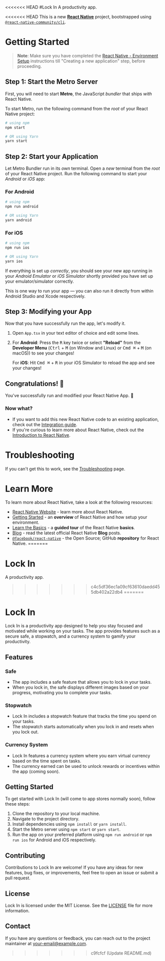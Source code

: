<<<<<<< HEAD
#Lock In
A productivity app.




<<<<<<< HEAD
This is a new [**React Native**](https://reactnative.dev) project, bootstrapped using [`@react-native-community/cli`](https://github.com/react-native-community/cli).

# Getting Started

>**Note**: Make sure you have completed the [React Native - Environment Setup](https://reactnative.dev/docs/environment-setup) instructions till "Creating a new application" step, before proceeding.

## Step 1: Start the Metro Server

First, you will need to start **Metro**, the JavaScript _bundler_ that ships _with_ React Native.

To start Metro, run the following command from the _root_ of your React Native project:

```bash
# using npm
npm start

# OR using Yarn
yarn start
```

## Step 2: Start your Application

Let Metro Bundler run in its _own_ terminal. Open a _new_ terminal from the _root_ of your React Native project. Run the following command to start your _Android_ or _iOS_ app:

### For Android

```bash
# using npm
npm run android

# OR using Yarn
yarn android
```

### For iOS

```bash
# using npm
npm run ios

# OR using Yarn
yarn ios
```

If everything is set up _correctly_, you should see your new app running in your _Android Emulator_ or _iOS Simulator_ shortly provided you have set up your emulator/simulator correctly.

This is one way to run your app — you can also run it directly from within Android Studio and Xcode respectively.

## Step 3: Modifying your App

Now that you have successfully run the app, let's modify it.

1. Open `App.tsx` in your text editor of choice and edit some lines.
2. For **Android**: Press the <kbd>R</kbd> key twice or select **"Reload"** from the **Developer Menu** (<kbd>Ctrl</kbd> + <kbd>M</kbd> (on Window and Linux) or <kbd>Cmd ⌘</kbd> + <kbd>M</kbd> (on macOS)) to see your changes!

   For **iOS**: Hit <kbd>Cmd ⌘</kbd> + <kbd>R</kbd> in your iOS Simulator to reload the app and see your changes!

## Congratulations! :tada:

You've successfully run and modified your React Native App. :partying_face:

### Now what?

- If you want to add this new React Native code to an existing application, check out the [Integration guide](https://reactnative.dev/docs/integration-with-existing-apps).
- If you're curious to learn more about React Native, check out the [Introduction to React Native](https://reactnative.dev/docs/getting-started).

# Troubleshooting

If you can't get this to work, see the [Troubleshooting](https://reactnative.dev/docs/troubleshooting) page.

# Learn More

To learn more about React Native, take a look at the following resources:

- [React Native Website](https://reactnative.dev) - learn more about React Native.
- [Getting Started](https://reactnative.dev/docs/environment-setup) - an **overview** of React Native and how setup your environment.
- [Learn the Basics](https://reactnative.dev/docs/getting-started) - a **guided tour** of the React Native **basics**.
- [Blog](https://reactnative.dev/blog) - read the latest official React Native **Blog** posts.
- [`@facebook/react-native`](https://github.com/facebook/react-native) - the Open Source; GitHub **repository** for React Native.
=======
# Lock In
A productivity app.
>>>>>>> c4c5df36ec1a09cf63610daedd455db402a22db4
=======
# Lock In

Lock In is a productivity app designed to help you stay focused and motivated while working on your tasks. The app provides features such as a secure safe, a stopwatch, and a currency system to gamify your productivity.

## Features

### Safe
- The app includes a safe feature that allows you to lock in your tasks. 
- When you lock in, the safe displays different images based on your progress, motivating you to complete your tasks.

### Stopwatch
- Lock In includes a stopwatch feature that tracks the time you spend on your tasks.
- The stopwatch starts automatically when you lock in and resets when you lock out.

### Currency System
- Lock In features a currency system where you earn virtual currency based on the time spent on tasks.
- The currency earned can be used to unlock rewards or incentives within the app (coming soon).

## Getting Started

To get started with Lock In (will come to app stores normally soon), follow these steps:

1. Clone the repository to your local machine.
2. Navigate to the project directory.
3. Install dependencies using `npm install` or `yarn install`.
4. Start the Metro server using `npm start` or `yarn start`.
5. Run the app on your preferred platform using `npm run android` or `npm run ios` for Android and iOS respectively.

## Contributing

Contributions to Lock In are welcome! If you have any ideas for new features, bug fixes, or improvements, feel free to open an issue or submit a pull request.

## License

Lock In is licensed under the MIT License. See the [LICENSE](./LICENSE) file for more information.

## Contact

If you have any questions or feedback, you can reach out to the project maintainer at [your-email@example.com](mailto:your-email@example.com).
>>>>>>> c9fcfcf (Update README.md)
